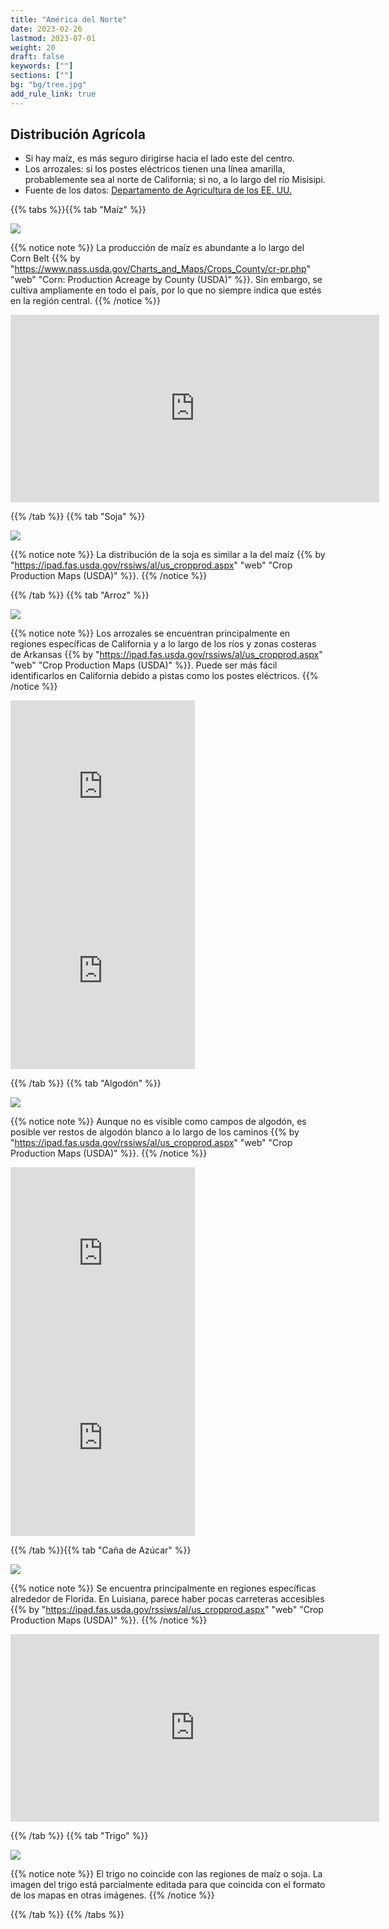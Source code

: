 ```yaml
---
title: "América del Norte"
date: 2023-02-26
lastmod: 2023-07-01
weight: 20
draft: false
keywords: [""]
sections: [""]
bg: "bg/tree.jpg"
add_rule_link: true
---
```


## Distribución Agrícola

<div class="main-desciption country-description">
    <ul class="rule-list">
        <li>Si hay maíz, es más seguro dirigirse hacia el lado este del centro.</li>
        <li>Los arrozales: si los postes eléctricos tienen una línea amarilla, probablemente sea al norte de California; si no, a lo largo del río Misisipi.</li>
        <li>Fuente de los datos: <a href="https://www.usda.gov/policies-and-links">Departamento de Agricultura de los EE. UU.</a></li>
    </ul>
</div>


{{% tabs %}}{{% tab "Maíz" %}}

<div class="googlemap-if">
<img src="https://geopinning.space/rule/n_america/usa/2023-04-29-12-03-38.png">
</div>

{{% notice note %}}
La producción de maíz es abundante a lo largo del Corn Belt {{% by "https://www.nass.usda.gov/Charts_and_Maps/Crops_County/cr-pr.php" "web" "Corn: Production Acreage by County (USDA)" %}}. Sin embargo, se cultiva ampliamente en todo el país, por lo que no siempre indica que estés en la región central.
{{% /notice %}}

<div class="googlemap-if">
<iframe src="https://www.google.com/maps/embed?pb=!4v1682733134448!6m8!1m7!1sdy4W4vPozx8ohCgjQeTPZw!2m2!1d41.176852598073!2d-87.79877689286823!3f271.2171390393599!4f-5.1519386637587985!5f1.5047631167738094" width="590" height="300" style="border:0;" allowfullscreen="" loading="lazy" referrerpolicy="no-referrer-when-downgrade"></iframe>
</div>

{{% /tab %}}
{{% tab "Soja" %}}
<div class="googlemap-if">
<img src="https://geopinning.space/rule/n_america/usa/2023-04-29-10-49-15.png">
</div>

{{% notice note %}}
La distribución de la soja es similar a la del maíz {{% by "https://ipad.fas.usda.gov/rssiws/al/us_cropprod.aspx" "web" "Crop Production Maps (USDA)" %}}.
{{% /notice %}}

{{% /tab %}}
{{% tab "Arroz" %}}

<div class="googlemap-if">
<img src="https://geopinning.space/rule/n_america/usa/2023-04-29-10-56-56.png">
</div>

{{% notice note %}}
Los arrozales se encuentran principalmente en regiones específicas de California y a lo largo de los ríos y zonas costeras de Arkansas {{% by "https://ipad.fas.usda.gov/rssiws/al/us_cropprod.aspx" "web" "Crop Production Maps (USDA)" %}}. Puede ser más fácil identificarlos en California debido a pistas como los postes eléctricos.
{{% /notice %}}

<div class="googlemap-if">
<iframe src="https://www.google.com/maps/embed?pb=!4v1682733490202!6m8!1m7!1s4A3IkVME8LVYpuCXg-OuaA!2m2!1d39.49365609048166!2d-121.7822379196536!3f221.79363223039482!4f-5.790068187062502!5f3.2786393840952575" width="295" height="295" style="border:0;" allowfullscreen="" loading="lazy" referrerpolicy="no-referrer-when-downgrade"></iframe>
<iframe src="https://www.google.com/maps/embed?pb=!4v1682734884108!6m8!1m7!1sMEXmr5wqageIfPuhj8E0iw!2m2!1d35.79319395387087!2d-89.8386351406563!3f121.71333783003216!4f-3.589889380682493!5f3.325193203789971" width="295" height="295" style="border:0;" allowfullscreen="" loading="lazy" referrerpolicy="no-referrer-when-downgrade"></iframe>
</div>

{{% /tab %}}
{{% tab "Algodón" %}}

<div class="googlemap-if">
<img src="https://geopinning.space/rule/n_america/usa/2023-04-29-11-29-30.png">
</div>

{{% notice note %}}
Aunque no es visible como campos de algodón, es posible ver restos de algodón blanco a lo largo de los caminos {{% by "https://ipad.fas.usda.gov/rssiws/al/us_cropprod.aspx" "web" "Crop Production Maps (USDA)" %}}.
{{% /notice %}}

<div class="googlemap-if">
<iframe src="https://www.google.com/maps/embed?pb=!4v1682735996734!6m8!1m7!1sEoQ6csXiM6a72t-5Lb5-Og!2m2!1d33.46990965072755!2d-101.818398460253!3f197.95125231968635!4f-20.326037687398497!5f3.1477169517970793" width="295" height="295" style="border:0;" allowfullscreen="" loading="lazy" referrerpolicy="no-referrer-when-downgrade"></iframe>
<iframe src="https://www.google.com/maps/embed?pb=!4v1682736049473!6m8!1m7!1sOI7-S9mUEoFcMKBxHPuW9Q!2m2!1d33.61479697415089!2d-101.6134666971198!3f236.01923132521446!4f-12.615322855656387!5f2.9290789356164444" width="295" height="295" style="border:0;" allowfullscreen="" loading="lazy" referrerpolicy="no-referrer-when-downgrade"></iframe>
</div>

{{% /tab %}}{{% tab "Caña de Azúcar" %}}

<div class="googlemap-if">
<img src="https://geopinning.space/rule/n_america/usa/2023-04-29-12-00-47.png">
</div>

{{% notice note %}}
Se encuentra principalmente en regiones específicas alrededor de Florida. En Luisiana, parece haber pocas carreteras accesibles {{% by "https://ipad.fas.usda.gov/rssiws/al/us_cropprod.aspx" "web" "Crop Production Maps (USDA)" %}}.
{{% /notice %}}

<div class="googlemap-if">
<iframe src="https://www.google.com/maps/embed?pb=!4v1682736662963!6m8!1m7!1sCmGChqhfRZwxQ5vtqkL7ZQ!2m2!1d26.54856124221731!2d-80.91671755371033!3f91.42825537003402!4f-5.256725945766988!5f2.7989670233367177" width="590" height="300" style="border:0;" allowfullscreen="" loading="lazy" referrerpolicy="no-referrer-when-downgrade"></iframe>
</div>

{{% /tab %}}
{{% tab "Trigo" %}}
<div class="googlemap-if">
<img src="https://geopinning.space/rule/n_america/usa/2023-04-29-12-07-38.png">
</div>

{{% notice note %}}
El trigo no coincide con las regiones de maíz o soja. La imagen del trigo está parcialmente editada para que coincida con el formato de los mapas en otras imágenes.
{{% /notice %}}

{{% /tab %}}
{{% /tabs %}}
